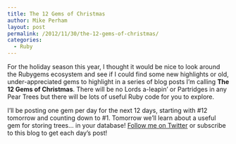 ```yaml
---
title: The 12 Gems of Christmas
author: Mike Perham
layout: post
permalink: /2012/11/30/the-12-gems-of-christmas/
categories:
  - Ruby
---
```

For the holiday season this year, I thought it would be nice to look around the Rubygems ecosystem and see if I could find some new highlights or old, under-appreciated gems to highlight in a series of blog posts I&#8217;m calling **The 12 Gems of Christmas**. There will be no Lords a-leapin&#8217; or Partridges in any Pear Trees but there will be lots of useful Ruby code for you to explore.

I&#8217;ll be posting one gem per day for the next 12 days, starting with #12 tomorrow and counting down to #1. Tomorrow we&#8217;ll learn about a useful gem for storing trees&#8230; in your database! [Follow me on Twitter][1] or subscribe to this blog to get each day&#8217;s post!

 [1]: http://twitter.com/mperham